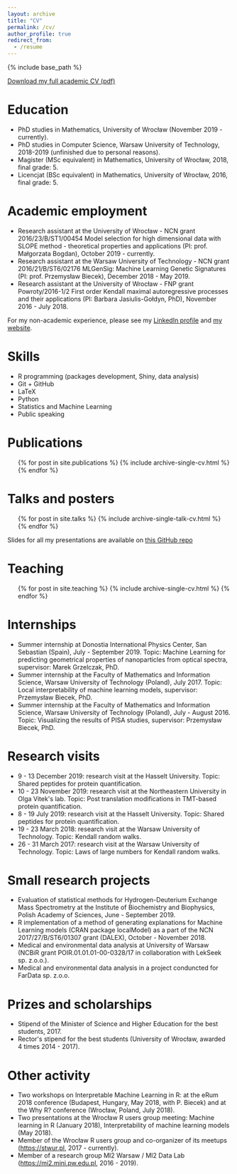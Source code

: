 ```yaml
---
layout: archive
title: "CV"
permalink: /cv/
author_profile: true
redirect_from:
  - /resume
---
```


{% include base_path %}


[Download my full academic CV (pdf)](https://github.com/mstaniak/mstaniak.github.io/raw/master/download/staniak_scientific_cv.pdf)

Education
======

* PhD studies in Mathematics, University of Wrocław (November 2019 - currently).
* PhD studies in Computer Science, Warsaw University of Technology, 2018-2019 (unfinished due to personal reasons).
* Magister (MSc equivalent) in Mathematics, University of Wrocław, 2018, final grade: 5.
* Licencjat (BSc equivalent) in Mathematics, University of Wrocław, 2016, final grade: 5.

Academic employment
======
* Research assistant at the University of Wrocław - NCN grant 2016/23/B/ST1/00454 Model selection for high dimensional data with SLOPE method - theoretical properties and applications (PI: prof. Małgorzata Bogdan), October 2019 - currently.
* Research assistant at the Warsaw University of Technology - NCN grant 2016/21/B/ST6/02176 MLGenSig: Machine Learning Genetic Signatures (PI: prof. Przemysław Biecek), December 2018 - May 2019.
* Research assistant at the University of Wrocław - FNP grant Powroty/2016-1/2 First order Kendall maximal autoregressive processes and their applications (PI: Barbara Jasiulis-Gołdyn, PhD), November 2016 - July 2018.

For my non-academic experience, please see my [LinkedIn profile](https://www.linkedin.com/in/mateusz-staniak-6a8475136/) and [my website](http://mstaniak.pl).

Skills
======
* R programming (packages development, Shiny, data analysis)
* Git + GitHub
* LaTeX
* Python
* Statistics and Machine Learning 
* Public speaking

Publications
======
  <ul>{% for post in site.publications %}
    {% include archive-single-cv.html %}
  {% endfor %}</ul>

Talks and posters
======
  <ul>{% for post in site.talks %}
    {% include archive-single-talk-cv.html %}
  {% endfor %}</ul>

Slides for all my presentations are available on [this GitHub repo](https://github.com/mstaniak/talks)
  
Teaching
======
  <ul>{% for post in site.teaching %}
    {% include archive-single-cv.html %}
  {% endfor %}</ul>

Internships
======
* Summer internship at Donostia International Physics Center, San Sebastian (Spain), July - September 2019. Topic: Machine Learning for predicting geometrical properties of nanoparticles from optical spectra, supervisor: Marek Grzelczak, PhD.
* Summer internship at the Faculty of Mathematics and Information Science, Warsaw University of Technology (Poland), July 2017. Topic: Local interpretability of machine learning models, supervisor: Przemysław Biecek, PhD. 
* Summer internship at the Faculty of Mathematics and Information Science, Warsaw University of Technology (Poland), July - August 2016. Topic: Visualizing the results of PISA studies, supervisor: Przemysław Biecek, PhD.

Research visits
======
* 9 - 13 December 2019: research visit at the Hasselt University. Topic: Shared   peptides   for   protein quantification.
* 10 - 23 November 2019: research visit at the Northeastern University in Olga Vitek's lab. Topic: Post translation modifications in TMT-based protein quantification. 
* 8 - 19 July 2019: research visit at the Hasselt University. Topic: Shared   peptides   for   protein quantification.
* 19 - 23 March 2018: research visit at the Warsaw University of Technology. Topic: Kendall random walks.
* 26 - 31 March 2017: research visit at the Warsaw University of Technology. Topic: Laws of large numbers for Kendall random walks.

Small research projects
======
* Evaluation of statistical methods for Hydrogen-Deuterium Exchange Mass Spectrometry at the Institute of Biochemistry and Biophysics, Polish Academy of Sciences, June - September 2019.
* R implementation of a method of generating explanations for Machine Learning models (CRAN package localModel) as a part of the NCN 2017/27/B/ST6/01307 grant (DALEX), October - November 2018.
* Medical and environmental data analysis at University of Warsaw (NCBiR grant POIR.01.01.01-00-0328/17 in collaboration with LekSeek sp. z.o.o.).
* Medical and environmental data analysis in a project conduncted for FarData sp. z.o.o.

Prizes and scholarships
======
* Stipend of the Minister of Science and Higher Education for the best students, 2017.
* Rector's stipend for the best students (University of Wrocław, awarded 4 times 2014 - 2017).

Other activity
======
* Two workshops on Interpretable Machine Learning in R: at the eRum 2018 conference (Budapest, Hungary, May 2018, with P. Biecek) and at the Why R? conference (Wrocław, Poland, July 2018).
* Two presentations at the Wrocław R users group meeting: Machine learning in R (January 2018), Interpretability of machine learning models (May 2018).
* Member of the Wrocław R users group and co-organizer of its meetups (https://stwur.pl, 2017 - currently).
* Member of a research group MI2 Warsaw / MI2 Data Lab (https://mi2.mini.pw.edu.pl, 2016 - 2019).
